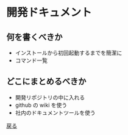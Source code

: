 # 開発ドキュメント

## 何を書くべきか

- インストールから初回起動するまでを簡潔に
- コマンド一覧

## どこにまとめるべきか

- 開発リポジトリの中に入れる
- github の wiki を使う
- 社内のドキュメントツールを使う

[戻る](../index.md)
